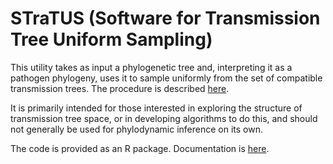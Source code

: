 # STraTUS (Software for Transmission Tree Uniform Sampling)
This utility takes as input a phylogenetic tree and, interpreting it as a pathogen phylogeny, uses it to sample uniformly from the set of compatible transmission trees. The procedure is described [here](http://www.biorxiv.org/content/early/2017/07/08/160812).

It is primarily intended for those interested in exploring the structure of transmission tree space, or in developing algorithms to do this, and should not generally be used for phylodynamic inference on its own.

The code is provided as an R package. Documentation is [here](https://github.com/mdhall272/STraTUS/blob/master/STraTUS/STraTUS.pdf). 
